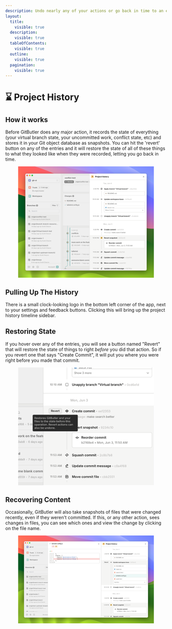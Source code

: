 ```yaml
---
description: Undo nearly any of your actions or go back in time to an earlier state.
layout:
  title:
    visible: true
  description:
    visible: true
  tableOfContents:
    visible: true
  outline:
    visible: true
  pagination:
    visible: true
---
```


# ⌛ Project History

## How it works

Before GitButler does any major action, it records the state of everything (your virtual branch state, your uncommitted work, conflict state, etc) and stores it in your Git object database as snapshots. You can hit the 'revert' button on any of the entries and it will restore the state of all of these things to what they looked like when they were recorded, letting you go back in time.

<figure><img src="../.gitbook/assets/CleanShot 2024-06-05 at 13.20.46@2x.png" alt=""><figcaption></figcaption></figure>

## Pulling Up The History

There is a small clock-looking logo in the bottom left corner of the app, next to your settings and feedback buttons. Clicking this will bring up the project history timeline sidebar.

## Restoring State

If you hover over any of the entries, you will see a button named "Revert" that will restore the state of things to right _before_ you did that action. So if you revert one that says "Create Commit", it will put you where you were right before you made that commit.

<figure><img src="../.gitbook/assets/CleanShot 2024-06-05 at 13.24.45@2x.png" alt=""><figcaption></figcaption></figure>

## Recovering Content

Occasionally, GitButler will also take snapshots of files that were changed recently, even if they weren't committed. If this, or any other action, sees changes in files, you can see which ones and view the change by clicking on the file name.

<figure><img src="../.gitbook/assets/CleanShot 2024-06-05 at 13.28.10@2x.png" alt=""><figcaption></figcaption></figure>
